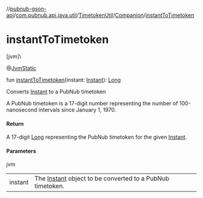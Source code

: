 //[pubnub-gson-api](../../../../index.md)/[com.pubnub.api.java.util](../../index.md)/[TimetokenUtil](../index.md)/[Companion](index.md)/[instantToTimetoken](instant-to-timetoken.md)

# instantToTimetoken

[jvm]\

@[JvmStatic](https://kotlinlang.org/api/latest/jvm/stdlib/kotlin.jvm/-jvm-static/index.html)

fun [instantToTimetoken](instant-to-timetoken.md)(instant: [Instant](https://docs.oracle.com/javase/8/docs/api/java/time/Instant.html)): [Long](https://kotlinlang.org/api/latest/jvm/stdlib/kotlin/-long/index.html)

Converts [Instant](https://docs.oracle.com/javase/8/docs/api/java/time/Instant.html) to a PubNub timetoken

A PubNub timetoken is a 17-digit number representing the number of 100-nanosecond intervals since January 1, 1970.

#### Return

A 17-digit [Long](https://kotlinlang.org/api/latest/jvm/stdlib/kotlin/-long/index.html) representing the PubNub timetoken for the given [Instant](https://docs.oracle.com/javase/8/docs/api/java/time/Instant.html).

#### Parameters

jvm

| | |
|---|---|
| instant | The [Instant](https://docs.oracle.com/javase/8/docs/api/java/time/Instant.html) object to be converted to a PubNub timetoken. |
